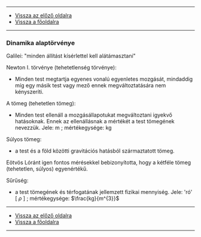 
---

- [Vissza az előző oldalra](../fizika.md)
- [Vissza a főoldalra](../../../../README.md)

---

### Dinamika alaptörvénye

Galilei: "minden állítást kísérlettel kell alátámasztani"

Newton I. törvénye (tehetetlenség törvénye):
- Minden test megtartja egyenes vonalú egyenletes mozgását, mindaddig míg egy másik test vagy mező ennek megváltoztatására nem kényszeríti.

A tömeg (tehetetlen tömeg):
- Minden test ellenáll a mozgásállapotukat megváltoztani igyekvő hatásoknak. Ennek az ellenállásnak a mértékét a test tömegének nevezzük. Jele: m ; mértékegysége: kg

Súlyos tömeg:
- a test és a föld közötti gravitációs hatásból származtatott tömeg.

Eötvös Lóránt igen fontos mérésekkel bebizonyította, hogy a kétféle tömeg (tehetetlen, súlyos) egyenértékű.

Sűrűség:
- a test tömegének és térfogatának jellemzett fizikai mennyiség. Jele: 'ró' [ $\rho$ ] ; mértékegysége: $\frac{kg}{m^{3}}$

---

- [Vissza az előző oldalra](../fizika.md)
- [Vissza a főoldalra](../../../../README.md)

---